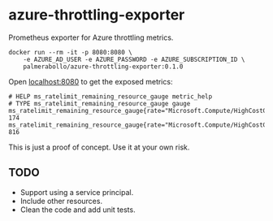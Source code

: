 # azure-throttling-exporter

Prometheus exporter for Azure throttling metrics.

```
docker run --rm -it -p 8080:8080 \
    -e AZURE_AD_USER -e AZURE_PASSWORD -e AZURE_SUBSCRIPTION_ID \
    palmerabollo/azure-throttling-exporter:0.1.0
```

Open [localhost:8080](http://localhost:8080) to get the exposed metrics:
```
# HELP ms_ratelimit_remaining_resource_gauge metric_help
# TYPE ms_ratelimit_remaining_resource_gauge gauge
ms_ratelimit_remaining_resource_gauge{rate="Microsoft.Compute/HighCostGetVMScaleSet3Min"} 174
ms_ratelimit_remaining_resource_gauge{rate="Microsoft.Compute/HighCostGetVMScaleSet30Min"} 816
````

This is just a proof of concept. Use it at your own risk.

## TODO

- Support using a service principal.
- Include other resources.
- Clean the code and add unit tests.